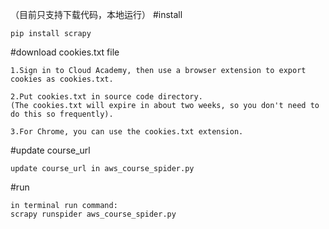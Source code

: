 （目前只支持下载代码，本地运行）
#install
```
pip install scrapy
```

#download cookies.txt file
```
1.Sign in to Cloud Academy, then use a browser extension to export cookies as cookies.txt.

2.Put cookies.txt in source code directory. 
(The cookies.txt will expire in about two weeks, so you don't need to do this so frequently).

3.For Chrome, you can use the cookies.txt extension.
```

#update course_url
```
update course_url in aws_course_spider.py
```

#run
```
in terminal run command:
scrapy runspider aws_course_spider.py
```